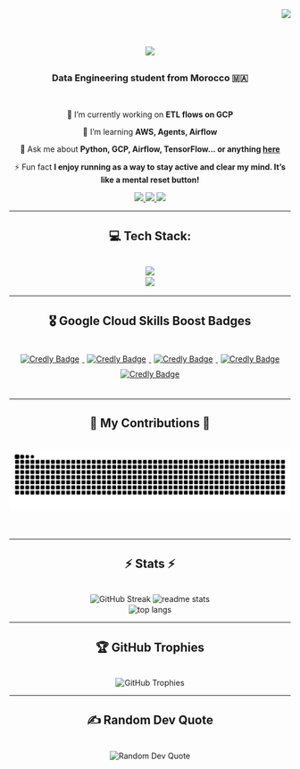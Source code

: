 <img align="right" src="https://visitor-badge.laobi.icu/badge?page_id=haf0g.haf0g" />
<br>

<h1 align="center">
    <img src="https://readme-typing-svg.herokuapp.com/?font=Righteous&size=35&center=true&vCenter=true&width=500&height=70&duration=4000&lines=Hi+There!+👋;+I'm+Hafid+Garhoum!;" />
</h1>

<h3 align="center">Data Engineering student from Morocco 🇲🇦</h3>

<br/>

<div align="center">

 🔭 I’m currently working on **ETL flows on GCP**

 🌱 I’m learning **AWS, Agents, Airflow**

 💬 Ask me about **Python, GCP, Airflow, TensorFlow... or anything [here](https://github.com/haf0g/haf0g/issues)**

 ⚡ Fun fact **I enjoy running as a way to stay active and clear my mind. It’s like a mental reset button!**

</div>

<div align="center">
  <a href="mailto:mr.hafid.garhoum@gmail.com">
    <img src="https://img.shields.io/badge/Gmail-333333?style=for-the-badge&logo=gmail&logoColor=red" />
  </a>
  <a href="https://linkedin.com/in/hafid-garhoum" target="_blank">
    <img src="https://img.shields.io/badge/LinkedIn-0077B5?style=for-the-badge&logo=linkedin&logoColor=white" target="_blank" />
  </a>
  <a href="https://kaggle.com/hafidgarhoum" target="_blank">
     <img src="https://img.shields.io/badge/Kaggle-FF5722?style=for-the-badge&logo=kaggle&logoColor=white" target="_blank" />
  </a>
</div>

<hr/>
<h2 align="center">💻 Tech Stack: </h2>
<br/>
<div align="center">
    <a href="https://github.com/lelouchfr/skill-icons" target="_blank">
        <img src="https://go-skill-icons.vercel.app/api/icons?i=python,jupyter,pandas,flask,aws,googlecloud,azure,linux,bash,java&perline=13" />
    </a>
    <br/>
    <a href="https://github.com/lelouchfr/skill-icons" target="_blank">
        <img src="https://go-skill-icons.vercel.app/api/icons?i=mysql,postgresql,oracle,mongodb,cassandra,dynamodb,snowflake,bigquery,redshift,databricks,airflow,hadoop,kafka,terraform,spark&titles=true" />
    </a>
    <br/>
</div>

<hr/>

<h2 align="center">🎖️ Google Cloud Skills Boost Badges</h2>
<br>
<div align="center">
     <!-- Get Started with Pub/Sub  -->
  <a href="https://www.credly.com/users/hafid-garhoum/badges" target="_blank">
    <img src="https://cdn.qwiklabs.com/L6bZhlHU%2Fa5AvlMb74RyGFqLK9mY%2B4WVMaMoN2HlxKg%3D" alt="Credly Badge" height="110" style="margin:5px"/>
  </a>
     <!-- Derive Insights from BigQuery -->
  <a href="https://www.credly.com/users/hafid-garhoum/badges" target="_blank">
    <img src="https://cdn.qwiklabs.com/5qs5hVuazOwMOUbhicosgQIYdMSjewNaNle5%2FctmtbU%3D" alt="Credly Badge" height="110" style="margin:5px"/>
  </a>
     <!-- Create a Secure Data Lake on Cloud Storage -->
  <a href="https://www.credly.com/users/hafid-garhoum/badges" target="_blank">
    <img src="https://cdn.qwiklabs.com/lXJ0NA0xoAjjLhlCCbMmKvD4H0qwgQDfMCkpfZFB%2FCQ%3D" alt="Credly Badge" height="110" style="margin:5px"/>
  </a>
    <!-- The Basics of Google Cloud Compute  -->
  <a href="https://www.credly.com/users/hafid-garhoum/badges" target="_blank">
    <img src="https://cdn.qwiklabs.com/r6WXBsEm%2B4pSMiqQaMvc9RRpAVoY4I172ic7O5I%2FiU0%3D" alt="Credly Badge" height="110" style="margin:5px"/>
  </a>
  <!-- Build Infra with Terraform on GC -->
  <a href="https://www.credly.com/users/hafid-garhoum/badges" target="_blank">
    <img src="https://cdn.qwiklabs.com/3HEbYh%2FmWlHHSWS9DA2%2F84ycaK%2BPR5Qx%2F3u5nqIhxJc%3D" alt="Credly Badge" height="110" style="margin:5px"/>
  </a>
 
</div>

<br/>
<hr/>

<div align="center">
  <h2>🐍 My Contributions 🐍</h2>
  <br>
  <img alt="snake eating my contributions" src="https://raw.githubusercontent.com/haf0g/haf0g/output/github-contribution-grid-snake.svg" />
  <br/><br/><br/>
</div>

<hr/>

<h2 align="center">⚡ Stats ⚡</h2>
<br>
<div align=center>
  <img width=390 height=160 src="https://github-readme-streak-stats-eight.vercel.app/?user=haf0g&theme=react&hide_border=false&border_radius=10" alt="GitHub Streak" />
  
  <img width=390 hright=160 src="https://github-readme-stats.vercel.app/api?username=haf0g&count_private=true&show_icons=true&theme=react&border_radius=10&rank_icon=github" alt="readme stats" />
  <br/>
  
  <img width=325 align="center" src="https://github-readme-stats.vercel.app/api/top-langs/?username=haf0g&hide=HTML&langs_count=8&layout=compact&theme=react&border_radius=10&size_weight=0.5&count_weight=0.5&exclude_rep" alt="top langs" />
</div>

<hr/>

<h2 align="center">🏆 GitHub Trophies</h2>
<br>
<div align="center">
  <img src="https://github-profile-trophy.vercel.app/?username=haf0g&theme=tokyonight&no-frame=false&no-bg=false&margin-w=4" alt="GitHub Trophies"/>
</div>

<hr/>

<h2 align="center">✍️ Random Dev Quote</h2>
<br>
<div align="center">
  <img src="https://quotes-github-readme.vercel.app/api?type=horizontal&theme=radical" alt="Random Dev Quote"/>
</div>

<br/>
